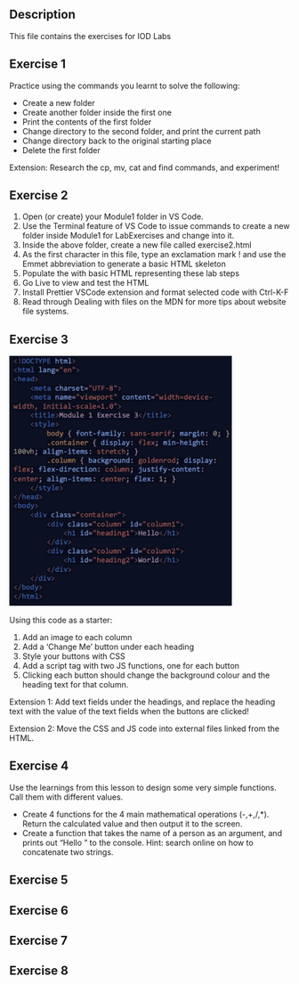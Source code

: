 ## Description

This file contains the exercises for IOD Labs

## Exercise 1

Practice using the commands you learnt to solve the following:
- Create a new folder
- Create another folder inside the first one
- Print the contents of the first folder
- Change directory to the second folder, and print the current path
- Change directory back to the original starting place
- Delete the first folder

Extension: Research the cp, mv, cat and find commands, and experiment!

## Exercise 2

1. Open (or create) your Module1 folder in VS Code.
2. Use the Terminal feature of VS Code to issue commands to create a new folder inside Module1 for LabExercises and change into it.
3. Inside the above folder, create a new file called exercise2.html
4. As the first character in this file, type an exclamation mark ! and use the Emmet abbreviation to generate a basic HTML skeleton
5. Populate the <body> with basic HTML representing these lab steps
6. Go Live to view and test the HTML
7. Install Prettier VSCode extension and format selected code with Ctrl-K-F
8. Read through Dealing with files on the MDN for more tips about website file systems.

## Exercise 3

<img src="Extras/E3.png" alt="E3" style="max-width: 400px; height: auto;" />

Using this code as a starter:
1. Add an image to each column
2. Add a ‘Change Me’ button under each heading
3. Style your buttons with CSS
4. Add a script tag with two JS functions, one for each button
5. Clicking each button should change the background colour and the heading text for that column.

Extension 1: Add text fields under the headings, and replace the heading text with
the value of the text fields when the buttons are clicked!

Extension 2: Move the CSS and JS code into external files linked from the HTML.

## Exercise 4

Use the learnings from this lesson to design some very simple functions.
Call them with different values.
- Create 4 functions for the 4 main mathematical operations (-,+,/,*).
  Return the calculated value and then output it to the screen.
- Create a function that takes the name of a person as an argument, and prints out “Hello <name>” to the console.
  Hint: search online on how to concatenate two strings.

## Exercise 5
## Exercise 6
## Exercise 7
## Exercise 8
